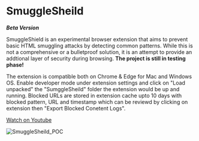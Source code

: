 # SmuggleSheild
***Beta Version***

SmuggleShield is an experimental browser extension that aims to prevent basic HTML smuggling attacks by detecting common patterns. While this is not a comprehensive or a bulletproof solution, it is an attempt to provide an addtional layer of security during browsing. **The project is still in testing phase!**

The extension is compatible both on Chrome & Edge for Mac and Windows OS. Enable developer mode under extension settings and click on "Load unpacked" the "SumggleSheild" folder the extension would be up and running. Blocked URLs are stored in extension cache upto 10 days with blocked pattern, URL and timestamp which can be reviewd by clicking on extension then "Export Blocked Conetent Logs". 

[Watch on Youtube](https://youtu.be/6x0Fe_63qxA)

![SmuggleSheild_POC](https://github.com/user-attachments/assets/c8602882-cd1b-48fb-9512-642993aadf88)
